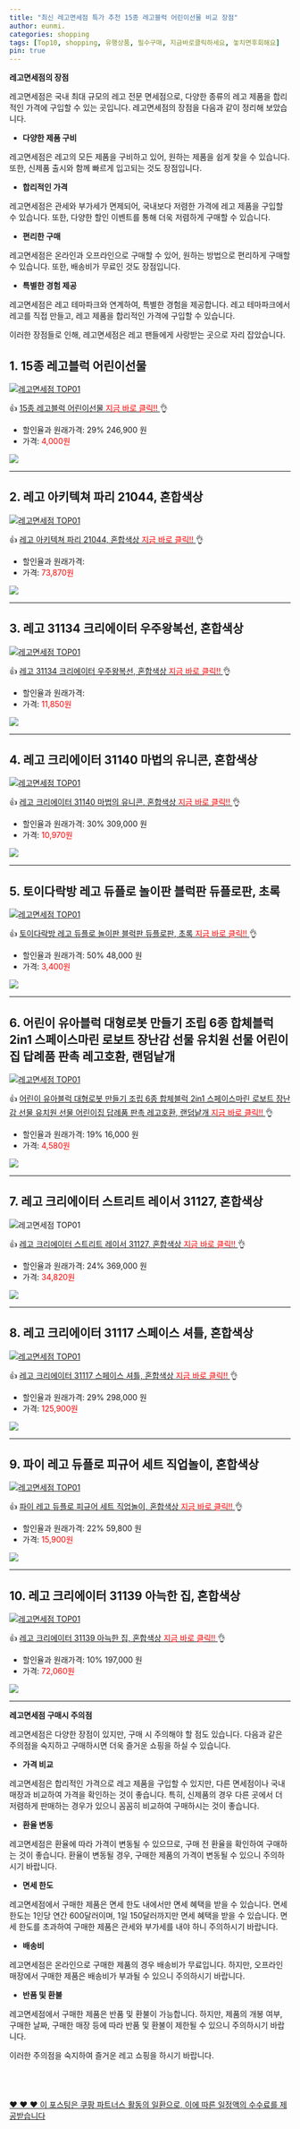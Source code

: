 ```yaml
---
title: "최신 레고면세점 특가 추천 15종 레고블럭 어린이선물 비교 장점"
author: eunmi.
categories: shopping
tags: [Top10, shopping, 유행상품, 필수구매, 지금바로클릭하세요, 놓치면후회해요]
pin: true
---
```

**레고면세점의 장점**

레고면세점은 국내 최대 규모의 레고 전문 면세점으로, 다양한 종류의 레고 제품을 합리적인 가격에 구입할 수 있는 곳입니다. 레고면세점의 장점을 다음과 같이 정리해 보았습니다.

* **다양한 제품 구비**

레고면세점은 레고의 모든 제품을 구비하고 있어, 원하는 제품을 쉽게 찾을 수 있습니다. 또한, 신제품 출시와 함께 빠르게 입고되는 것도 장점입니다.

* **합리적인 가격**

레고면세점은 관세와 부가세가 면제되어, 국내보다 저렴한 가격에 레고 제품을 구입할 수 있습니다. 또한, 다양한 할인 이벤트를 통해 더욱 저렴하게 구매할 수 있습니다.

* **편리한 구매**

레고면세점은 온라인과 오프라인으로 구매할 수 있어, 원하는 방법으로 편리하게 구매할 수 있습니다. 또한, 배송비가 무료인 것도 장점입니다.

* **특별한 경험 제공**

레고면세점은 레고 테마파크와 연계하여, 특별한 경험을 제공합니다. 레고 테마파크에서 레고를 직접 만들고, 레고 제품을 합리적인 가격에 구입할 수 있습니다.

이러한 장점들로 인해, 레고면세점은 레고 팬들에게 사랑받는 곳으로 자리 잡았습니다.

   

## 1. 15종 레고블럭 어린이선물

[![레고면세점 TOP01](https://thumbnail6.coupangcdn.com/thumbnails/remote/230x230ex/image/vendor_inventory/064d/60fc11fb8227e920b4e85ba4d08e6bbc12468333dc4419c7e02001ce4a4a.jpeg)](https://link.coupang.com/re/AFFSDP?lptag=AF3617701&subid=GithubCoopas&pageKey=7687323103&traceid=V0-153&itemId=20547572789&vendorItemId=87623943017)


👍 [15종 레고블럭 어린이선물 <font color=red> 지금 바로 클릭!! </font> ](https://link.coupang.com/re/AFFSDP?lptag=AF3617701&subid=GithubCoopas&pageKey=7687323103&traceid=V0-153&itemId=20547572789&vendorItemId=87623943017) 👌 


- 할인율과 원래가격: 29%  246,900   원
- 가격: <span style='color:red'>4,000원</span>

[![](/discount_price.png)](https://link.coupang.com/re/AFFSDP?lptag=AF3617701&subid=GithubCoopas&pageKey=7687323103&traceid=V0-153&itemId=20547572789&vendorItemId=87623943017)

---


   

## 2. 레고 아키텍쳐 파리 21044, 혼합색상

[![레고면세점 TOP01](https://thumbnail8.coupangcdn.com/thumbnails/remote/230x230ex/image/retail/images/2020/05/26/21/3/719e2aea-15e9-4d3e-8363-917d18c33fd1.jpg)](https://link.coupang.com/re/AFFSDP?lptag=AF3617701&subid=GithubCoopas&pageKey=1649467789&traceid=V0-153&itemId=2810410903&vendorItemId=70770109186)


👍 [레고 아키텍쳐 파리 21044, 혼합색상 <font color=red> 지금 바로 클릭!! </font> ](https://link.coupang.com/re/AFFSDP?lptag=AF3617701&subid=GithubCoopas&pageKey=1649467789&traceid=V0-153&itemId=2810410903&vendorItemId=70770109186) 👌 


- 할인율과 원래가격: 
- 가격: <span style='color:red'>73,870원</span>

[![](/discount_price.png)](https://link.coupang.com/re/AFFSDP?lptag=AF3617701&subid=GithubCoopas&pageKey=1649467789&traceid=V0-153&itemId=2810410903&vendorItemId=70770109186)

---


   

## 3. 레고 31134 크리에이터 우주왕복선, 혼합색상

[![레고면세점 TOP01](https://thumbnail6.coupangcdn.com/thumbnails/remote/230x230ex/image/rs_quotation_api/r2bgcluy/95a36ef535374274b357623563f120d0.png)](https://link.coupang.com/re/AFFSDP?lptag=AF3617701&subid=GithubCoopas&pageKey=7134019419&traceid=V0-153&itemId=17895857568&vendorItemId=85058733128)


👍 [레고 31134 크리에이터 우주왕복선, 혼합색상 <font color=red> 지금 바로 클릭!! </font> ](https://link.coupang.com/re/AFFSDP?lptag=AF3617701&subid=GithubCoopas&pageKey=7134019419&traceid=V0-153&itemId=17895857568&vendorItemId=85058733128) 👌 


- 할인율과 원래가격: 
- 가격: <span style='color:red'>11,850원</span>

[![](/discount_price.png)](https://link.coupang.com/re/AFFSDP?lptag=AF3617701&subid=GithubCoopas&pageKey=7134019419&traceid=V0-153&itemId=17895857568&vendorItemId=85058733128)

---


   

## 4. 레고 크리에이터 31140 마법의 유니콘, 혼합색상

[![레고면세점 TOP01](https://thumbnail8.coupangcdn.com/thumbnails/remote/230x230ex/image/rs_quotation_api/wp7mll0y/a740c0538a8743698b0c3401a99ab3c4.png)](https://link.coupang.com/re/AFFSDP?lptag=AF3617701&subid=GithubCoopas&pageKey=7134019239&traceid=V0-153&itemId=17895856906&vendorItemId=85058732347)


👍 [레고 크리에이터 31140 마법의 유니콘, 혼합색상 <font color=red> 지금 바로 클릭!! </font> ](https://link.coupang.com/re/AFFSDP?lptag=AF3617701&subid=GithubCoopas&pageKey=7134019239&traceid=V0-153&itemId=17895856906&vendorItemId=85058732347) 👌 


- 할인율과 원래가격: 30%  309,000   원
- 가격: <span style='color:red'>10,970원</span>

[![](/discount_price.png)](https://link.coupang.com/re/AFFSDP?lptag=AF3617701&subid=GithubCoopas&pageKey=7134019239&traceid=V0-153&itemId=17895856906&vendorItemId=85058732347)

---


   

## 5. 토이다락방 레고 듀플로 놀이판 블럭판 듀플로판, 초록

[![레고면세점 TOP01](https://thumbnail10.coupangcdn.com/thumbnails/remote/230x230ex/image/vendor_inventory/64f8/2bb60a9a730adc4a123e1cf6c9c440c5a8dcbdb8a4a25302dc7b203d9065.jpg)](https://link.coupang.com/re/AFFSDP?lptag=AF3617701&subid=GithubCoopas&pageKey=240939515&traceid=V0-153&itemId=766420533&vendorItemId=84621264651)


👍 [토이다락방 레고 듀플로 놀이판 블럭판 듀플로판, 초록 <font color=red> 지금 바로 클릭!! </font> ](https://link.coupang.com/re/AFFSDP?lptag=AF3617701&subid=GithubCoopas&pageKey=240939515&traceid=V0-153&itemId=766420533&vendorItemId=84621264651) 👌 


- 할인율과 원래가격: 50%  48,000   원
- 가격: <span style='color:red'>3,400원</span>

[![](/discount_price.png)](https://link.coupang.com/re/AFFSDP?lptag=AF3617701&subid=GithubCoopas&pageKey=240939515&traceid=V0-153&itemId=766420533&vendorItemId=84621264651)

---


   

## 6. 어린이 유아블럭 대형로봇 만들기 조립 6종 합체블럭 2in1 스페이스마린 로보트 장난감 선물 유치원 선물 어린이집 답례품 판촉 레고호환, 랜덤낱개

[![레고면세점 TOP01](https://thumbnail9.coupangcdn.com/thumbnails/remote/230x230ex/image/vendor_inventory/1f6d/2cad828be945e800870b49cf0c08955b0d4ff961f718dfb5d0468ef6c200.jpg)](https://link.coupang.com/re/AFFSDP?lptag=AF3617701&subid=GithubCoopas&pageKey=7119273922&traceid=V0-153&itemId=17821048082&vendorItemId=84984946664)


👍 [어린이 유아블럭 대형로봇 만들기 조립 6종 합체블럭 2in1 스페이스마린 로보트 장난감 선물 유치원 선물 어린이집 답례품 판촉 레고호환, 랜덤낱개 <font color=red> 지금 바로 클릭!! </font> ](https://link.coupang.com/re/AFFSDP?lptag=AF3617701&subid=GithubCoopas&pageKey=7119273922&traceid=V0-153&itemId=17821048082&vendorItemId=84984946664) 👌 


- 할인율과 원래가격: 19%  16,000   원
- 가격: <span style='color:red'>4,580원</span>

[![](/discount_price.png)](https://link.coupang.com/re/AFFSDP?lptag=AF3617701&subid=GithubCoopas&pageKey=7119273922&traceid=V0-153&itemId=17821048082&vendorItemId=84984946664)

---


   

## 7. 레고 크리에이터 스트리트 레이서 31127, 혼합색상

![레고면세점 TOP01](https://thumbnail9.coupangcdn.com/thumbnails/remote/230x230ex/image/vendor_inventory/ca94/7db0dfdaa82ea49ecfdd1799c6fb6196d073873ef2be4b39682a32599558.PNG)


👍 [레고 크리에이터 스트리트 레이서 31127, 혼합색상 <font color=red> 지금 바로 클릭!! </font> ](https://link.coupang.com/re/AFFSDP?lptag=AF3617701&subid=GithubCoopas&pageKey=6348680229&traceid=V0-153&itemId=13349584930&vendorItemId=86102158536) 👌 


- 할인율과 원래가격: 24%  369,000   원
- 가격: <span style='color:red'>34,820원</span>

[![](/discount_price.png)](https://link.coupang.com/re/AFFSDP?lptag=AF3617701&subid=GithubCoopas&pageKey=6348680229&traceid=V0-153&itemId=13349584930&vendorItemId=86102158536)

---


   

## 8. 레고 크리에이터 31117 스페이스 셔틀, 혼합색상

[![레고면세점 TOP01](https://thumbnail8.coupangcdn.com/thumbnails/remote/230x230ex/image/vendor_inventory/6883/24bc302c2a0e332159af816e93ced74977f63b8acbe682f0e2479550de04.png)](https://link.coupang.com/re/AFFSDP?lptag=AF3617701&subid=GithubCoopas&pageKey=5613543072&traceid=V0-153&itemId=9077474787&vendorItemId=86840036251)


👍 [레고 크리에이터 31117 스페이스 셔틀, 혼합색상 <font color=red> 지금 바로 클릭!! </font> ](https://link.coupang.com/re/AFFSDP?lptag=AF3617701&subid=GithubCoopas&pageKey=5613543072&traceid=V0-153&itemId=9077474787&vendorItemId=86840036251) 👌 


- 할인율과 원래가격: 29%  298,000   원
- 가격: <span style='color:red'>125,900원</span>

[![](/discount_price.png)](https://link.coupang.com/re/AFFSDP?lptag=AF3617701&subid=GithubCoopas&pageKey=5613543072&traceid=V0-153&itemId=9077474787&vendorItemId=86840036251)

---


   

## 9. 파이 레고 듀플로 피규어 세트 직업놀이, 혼합색상

[![레고면세점 TOP01](https://thumbnail7.coupangcdn.com/thumbnails/remote/230x230ex/image/retail/images/2022/08/05/9/2/9c0c7207-14ba-46f9-a51a-c08f9436bc33.jpg)](https://link.coupang.com/re/AFFSDP?lptag=AF3617701&subid=GithubCoopas&pageKey=6689428596&traceid=V0-153&itemId=15454096790&vendorItemId=82673687143)


👍 [파이 레고 듀플로 피규어 세트 직업놀이, 혼합색상 <font color=red> 지금 바로 클릭!! </font> ](https://link.coupang.com/re/AFFSDP?lptag=AF3617701&subid=GithubCoopas&pageKey=6689428596&traceid=V0-153&itemId=15454096790&vendorItemId=82673687143) 👌 


- 할인율과 원래가격: 22%  59,800   원
- 가격: <span style='color:red'>15,900원</span>

[![](/discount_price.png)](https://link.coupang.com/re/AFFSDP?lptag=AF3617701&subid=GithubCoopas&pageKey=6689428596&traceid=V0-153&itemId=15454096790&vendorItemId=82673687143)

---


   

## 10. 레고 크리에이터 31139 아늑한 집, 혼합색상

[![레고면세점 TOP01](https://thumbnail10.coupangcdn.com/thumbnails/remote/230x230ex/image/rs_quotation_api/ue7xc4el/f6171d71d0c54bad824e45fb58e9d007.png)](https://link.coupang.com/re/AFFSDP?lptag=AF3617701&subid=GithubCoopas&pageKey=7134019418&traceid=V0-153&itemId=17895857567&vendorItemId=85058733127)


👍 [레고 크리에이터 31139 아늑한 집, 혼합색상 <font color=red> 지금 바로 클릭!! </font> ](https://link.coupang.com/re/AFFSDP?lptag=AF3617701&subid=GithubCoopas&pageKey=7134019418&traceid=V0-153&itemId=17895857567&vendorItemId=85058733127) 👌 


- 할인율과 원래가격: 10%  197,000   원
- 가격: <span style='color:red'>72,060원</span>

[![](/discount_price.png)](https://link.coupang.com/re/AFFSDP?lptag=AF3617701&subid=GithubCoopas&pageKey=7134019418&traceid=V0-153&itemId=17895857567&vendorItemId=85058733127)

---
**레고면세점 구매시 주의점**

레고면세점은 다양한 장점이 있지만, 구매 시 주의해야 할 점도 있습니다. 다음과 같은 주의점을 숙지하고 구매하시면 더욱 즐거운 쇼핑을 하실 수 있습니다.

* **가격 비교**

레고면세점은 합리적인 가격으로 레고 제품을 구입할 수 있지만, 다른 면세점이나 국내 매장과 비교하여 가격을 확인하는 것이 좋습니다. 특히, 신제품의 경우 다른 곳에서 더 저렴하게 판매하는 경우가 있으니 꼼꼼히 비교하여 구매하시는 것이 좋습니다.

* **환율 변동**

레고면세점은 환율에 따라 가격이 변동될 수 있으므로, 구매 전 환율을 확인하여 구매하는 것이 좋습니다. 환율이 변동될 경우, 구매한 제품의 가격이 변동될 수 있으니 주의하시기 바랍니다.

* **면세 한도**

레고면세점에서 구매한 제품은 면세 한도 내에서만 면세 혜택을 받을 수 있습니다. 면세 한도는 1인당 연간 600달러이며, 1일 150달러까지만 면세 혜택을 받을 수 있습니다. 면세 한도를 초과하여 구매한 제품은 관세와 부가세를 내야 하니 주의하시기 바랍니다.

* **배송비**

레고면세점은 온라인으로 구매한 제품의 경우 배송비가 무료입니다. 하지만, 오프라인 매장에서 구매한 제품은 배송비가 부과될 수 있으니 주의하시기 바랍니다.

* **반품 및 환불**

레고면세점에서 구매한 제품은 반품 및 환불이 가능합니다. 하지만, 제품의 개봉 여부, 구매한 날짜, 구매한 매장 등에 따라 반품 및 환불이 제한될 수 있으니 주의하시기 바랍니다.

이러한 주의점을 숙지하여 즐거운 레고 쇼핑을 하시기 바랍니다.<br><br><br><br><br> [ ❤ ❤ ❤ 이 포스팅은 쿠팡 파트너스 활동의 일환으로, 이에 따른 일정액의 수수료를 제공받습니다](https://link.coupang.com/a/bcEFyh)